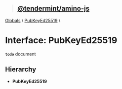 > ## [@tendermint/amino-js](../README.md)

[Globals](../README.md) / [PubKeyEd25519](pubkeyed25519.md) /

# Interface: PubKeyEd25519

**`todo`** document

## Hierarchy

* **PubKeyEd25519**